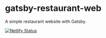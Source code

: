 # gatsby-restaurant-web

A simple restaurant website with Gatsby.

[![Netlify Status](https://api.netlify.com/api/v1/badges/b3a72606-6363-41b9-921f-d80bcf70df77/deploy-status)](https://app.netlify.com/sites/gatsby-restaurant-web/deploys)
